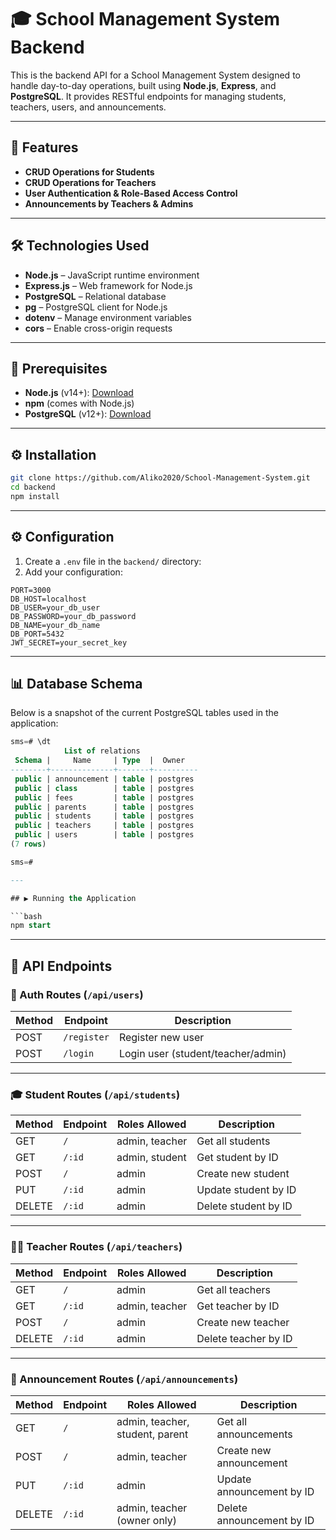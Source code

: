 # 🎓 School Management System Backend

This is the backend API for a School Management System designed to handle day-to-day operations, built using **Node.js**, **Express**, and **PostgreSQL**. It provides RESTful endpoints for managing students, teachers, users, and announcements.

---

## 🚀 Features

- **CRUD Operations for Students**
- **CRUD Operations for Teachers**
- **User Authentication & Role-Based Access Control**
- **Announcements by Teachers & Admins**

---

## 🛠 Technologies Used

- **Node.js** – JavaScript runtime environment
- **Express.js** – Web framework for Node.js
- **PostgreSQL** – Relational database
- **pg** – PostgreSQL client for Node.js
- **dotenv** – Manage environment variables
- **cors** – Enable cross-origin requests

---

## 🧰 Prerequisites

- **Node.js** (v14+): [Download](https://nodejs.org/)
- **npm** (comes with Node.js)
- **PostgreSQL** (v12+): [Download](https://www.postgresql.org/download/)

---

## ⚙️ Installation

```bash
git clone https://github.com/Aliko2020/School-Management-System.git
cd backend
npm install
```

---

## ⚙️ Configuration

1. Create a `.env` file in the `backend/` directory:
2. Add your configuration:

```env
PORT=3000
DB_HOST=localhost
DB_USER=your_db_user
DB_PASSWORD=your_db_password
DB_NAME=your_db_name
DB_PORT=5432
JWT_SECRET=your_secret_key
```

---

## 📊 Database Schema

Below is a snapshot of the current PostgreSQL tables used in the application:

```sql
sms=# \dt
            List of relations
 Schema |     Name     | Type  |  Owner   
--------+--------------+-------+----------
 public | announcement | table | postgres
 public | class        | table | postgres
 public | fees         | table | postgres
 public | parents      | table | postgres
 public | students     | table | postgres
 public | teachers     | table | postgres
 public | users        | table | postgres
(7 rows)

sms=# 

---

## ▶️ Running the Application

```bash
npm start
```

---

## 📘 API Endpoints

### 🔐 Auth Routes (`/api/users`)

| Method | Endpoint     | Description                      |
|--------|--------------|----------------------------------|
| POST   | `/register`  | Register new user                |
| POST   | `/login`     | Login user (student/teacher/admin) |

---

### 🎓 Student Routes (`/api/students`)

| Method | Endpoint     | Roles Allowed        | Description             |
|--------|--------------|----------------------|-------------------------|
| GET    | `/`          | admin, teacher        | Get all students        |
| GET    | `/:id`       | admin, student        | Get student by ID       |
| POST   | `/`          | admin                 | Create new student      |
| PUT    | `/:id`       | admin                 | Update student by ID    |
| DELETE | `/:id`       | admin                 | Delete student by ID    |

---

### 👨‍🏫 Teacher Routes (`/api/teachers`)

| Method | Endpoint     | Roles Allowed        | Description             |
|--------|--------------|----------------------|-------------------------|
| GET    | `/`          | admin                 | Get all teachers        |
| GET    | `/:id`       | admin, teacher        | Get teacher by ID       |
| POST   | `/`          | admin                 | Create new teacher      |
| DELETE | `/:id`       | admin                 | Delete teacher by ID    |

---

### 📢 Announcement Routes (`/api/announcements`)

| Method | Endpoint     | Roles Allowed                | Description                     |
|--------|--------------|------------------------------|---------------------------------|
| GET    | `/`          | admin, teacher, student, parent | Get all announcements       |
| POST   | `/`          | admin, teacher                | Create new announcement        |
| PUT    | `/:id`       | admin                         | Update announcement by ID      |
| DELETE | `/:id`       | admin, teacher (owner only)   | Delete announcement by ID      |
